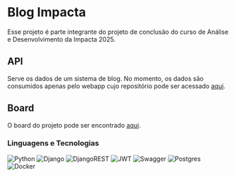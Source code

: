 # Blog Impacta 

Esse projeto é parte integrante do projeto de conclusão do curso de Análise e Desenvolvimento da Impacta 2025.

## API 

Serve os dados de um sistema de blog. No momento, os dados são consumidos apenas pelo webapp cujo repositório pode ser acessado [aqui](https://github.com/andrebits/blog-impacta-webapp#blog-impacta).

## Board 

O board do projeto pode ser encontrado [aqui](https://trello.com/b/P8kvklUn).

### Linguagens e Tecnologias

![Python](https://img.shields.io/badge/python-3670A0?style=for-the-badge&logo=python&logoColor=ffdd54)
![Django](https://img.shields.io/badge/django-%23092E20.svg?style=for-the-badge&logo=django&logoColor=white)
![DjangoREST](https://img.shields.io/badge/DJANGO-REST-ff1709?style=for-the-badge&logo=django&logoColor=white&color=ff1709&labelColor=gray)
![JWT](https://img.shields.io/badge/JWT-black?style=for-the-badge&logo=JSON%20web%20tokens)
![Swagger](https://img.shields.io/badge/-Swagger-%23Clojure?style=for-the-badge&logo=swagger&logoColor=white)
![Postgres](https://img.shields.io/badge/postgres-%23316192.svg?style=for-the-badge&logo=postgresql&logoColor=white)
![Docker](https://img.shields.io/badge/docker-%230db7ed.svg?style=for-the-badge&logo=docker&logoColor=white)


